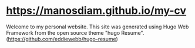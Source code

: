 # https://manosdiam.github.io/my-cv
Welcome to my personal website.
This site was generated using Hugo Web Framework from the open source theme "hugo Resume".
(https://github.com/eddiewebb/hugo-resume)
